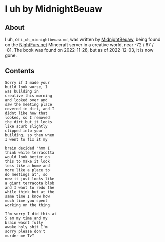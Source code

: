 # I uh by MidnightBeuaw

## About
I uh, or `i_uh_midnightbeuaw.md`, was written by [MidnightBeuaw](https://namemc.com/profile/MidnightBeuaw.1), being found on 
the [NightFurs.net](https://http://nightfurs.net) Minecraft server in a creative world, near -72 / 67 / -81. The book was found on 2022-11-28, but as of 2022-12-03, it is now gone.

## Contents
```
Sorry if I made your
build look worse, I
was building in
creative this morning
and looked over and
saw the meeting place
covered in dirt, and I
didnt like how that
looked, so I removed
the dirt but it looks
like scurb slightly
clipped into your
building, so then when
I went to fix it my

brain decided "hmm I
think white terracotta
would look better on
this to make it look
less like a home and
more like a place to
do meetings at", so
now it just looks like
a giant terracota blob
and I want to redo the
while think but at the
same time I know how
much time you spent
working on the thing

I'm sorry I did this at
5 am my time and my
brain wasnt fully
awake holy shit I'm
sorry please don't
murder me TvT
```
